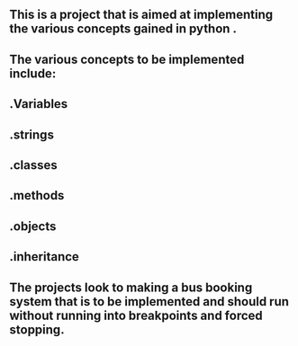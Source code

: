 ## This is a project that is aimed at implementing the various concepts gained in python .
##  The various concepts to be implemented include:
##      .Variables
##      .strings
##      .classes
##      .methods
##      .objects
##      .inheritance

## The projects look to making a bus booking system that is to be implemented and should run without running into breakpoints and forced stopping.
